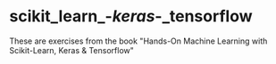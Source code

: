 # scikit_learn_-_keras_-_tensorflow
These are exercises from the book "Hands-On Machine Learning with Scikit-Learn, Keras &amp; Tensorflow"
